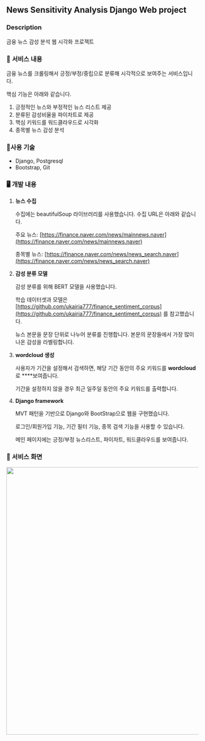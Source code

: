 ## News Sensitivity Analysis Django Web project

### Description
금융 뉴스 감성 분석 웹 시각화 프로젝트

### 📜 **서비스 내용**

금융 뉴스를 크롤링해서 긍정/부정/중립으로 분류해 시각적으로 보여주는 서비스입니다. 

핵심 기능은 아래와 같습니다. 

1. 긍정적인 뉴스와 부정적인 뉴스 리스트 제공
2. 분류된 감성비율을 파이차트로 제공
3. 핵심 키워드를 워드클라우드로 시각화
4. 종목별 뉴스 감성 분석

### 🔨**사용 기술**

- Django, Postgresql
- Bootstrap, Git

### 🖥 개발 내용

1. **뉴스 수집**
    
    수집에는 beautifulSoup 라이브러리를 사용했습니다. 수집 URL은 아래와 같습니다. 
    
    주요 뉴스: [https://finance.naver.com/news/mainnews.naver](https://finance.naver.com/news/mainnews.naver) 
    
    종목별 뉴스: [https://finance.naver.com/news/news_search.naver](https://finance.naver.com/news/news_search.naver)
    
2. **감성 분류 모델**
    
    감성 분류를 위해 BERT 모델을 사용했습니다. 
    
    학습 데이터셋과 모델은 [https://github.com/ukairia777/finance_sentiment_corpus](https://github.com/ukairia777/finance_sentiment_corpus) 를 참고했습니다. 
    
    뉴스 본문을 문장 단위로 나누어 분류를 진행합니다. 본문의 문장들에서 가장 많이 나온 감성을 라벨링합니다.
    

1. **wordcloud 생성**
    
    사용자가 기간을 설정해서 검색하면, 해당 기간 동안의 주요 키워드를 **wordcloud**로 ****보여줍니다. 
    
    기간을 설정하지 않을 경우 최근 일주일 동안의 주요 키워드를 출력합니다. 
    
2. **Django framework**
    
    MVT 패턴을 기반으로 Django와 BootStrap으로 웹을 구현했습니다. 
    
    로그인/회원가입 기능, 기간 필터 기능, 종목 검색 기능을 사용할 수 있습니다. 
    
    메인 페이지에는 긍정/부정 뉴스리스트, 파이차트, 워드클라우드를 보여줍니다. 
    


### 👀 서비스 화면

<img src="https://user-images.githubusercontent.com/59608767/225847158-244c93fa-dae3-47bf-b7bf-277dd5a6332a.png" width="700"/>
